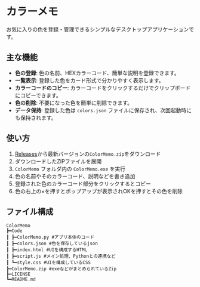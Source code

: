 # カラーメモ

お気に入りの色を登録・管理できるシンプルなデスクトップアプリケーションです。

## 主な機能

- **色の登録**: 色の名前、HEXカラーコード、簡単な説明を登録できます。
- **一覧表示**: 登録した色をカード形式で分かりやすく表示します。
- **カラーコードのコピー**: カラーコードをクリックするだけでクリップボードにコピーできます。
- **色の削除**: 不要になった色を簡単に削除できます。
- **データ保持**: 登録した色は `colors.json` ファイルに保存され、次回起動時にも保持されます。

## 使い方
1. [Releases](https://github.com/gori-GORILLA-gori/ColorMemo/releases)から最新バージョンの`ColorMemo.zip`をダウンロード
2. ダウンロードしたZIPファイルを展開
3. `ColorMemo` フォルダ内の `ColorMemo.exe` を実行
4. 色の名前やそのカラーコード、説明などを書き追加
5. 登録された色のカラーコード部分をクリックするとコピー
6. 色の右上の×を押すとポップアップが表示されOKを押すとその色を削除

## ファイル構成
```
ColorMemo
┣━Code
┃ ┣━ColorMemo.py #アプリ本体のコード
┃ ┣━colors.json #色を保存しているjson
┃ ┣━index.html #UIを構成するHTML
┃ ┣━script.js #メイン処理、Pythonとの連携など
┃ ┗━style.css #UIを構成しているCSS
┣━ColorMemo.zip #exeなどがまとめられているZip
┣━LICENSE
┗━README.md
```
